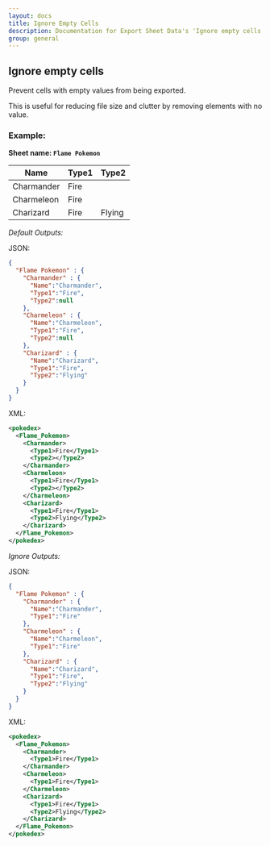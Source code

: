 ```yaml
---
layout: docs
title: Ignore Empty Cells
description: Documentation for Export Sheet Data's 'Ignore empty cells' option.
group: general
---
```


Ignore empty cells
------------------
Prevent cells with empty values from being exported.

This is useful for reducing file size and clutter by removing elements with no value.

### Example: ###

**Sheet name: `Flame Pokemon`**

Name | Type1 | Type2
---- | ----- | -----
Charmander | Fire | 
Charmeleon | Fire | 
Charizard | Fire | Flying
  
*Default Outputs:*
  
JSON:
```json
{
  "Flame Pokemon" : {
    "Charmander" : {
      "Name":"Charmander",
      "Type1":"Fire",
      "Type2":null
    },
    "Charmeleon" : {
      "Name":"Charmeleon",
      "Type1":"Fire",
      "Type2":null
    },
    "Charizard" : {
      "Name":"Charizard",
      "Type1":"Fire",
      "Type2":"Flying"
    }
  }
}
```
XML:
```xml
<pokedex>
  <Flame_Pokemon>
    <Charmander>
      <Type1>Fire</Type1>
      <Type2></Type2>
    </Charmander>
    <Charmeleon>
      <Type1>Fire</Type1>
      <Type2></Type2>
    </Charmeleon>
    <Charizard>
      <Type1>Fire</Type1>
      <Type2>Flying</Type2>
    </Charizard>
  </Flame_Pokemon>
</pokedex>
```

*Ignore Outputs:*

JSON:
```json
{
  "Flame Pokemon" : {
    "Charmander" : {
      "Name":"Charmander",
      "Type1":"Fire"
    },
    "Charmeleon" : {
      "Name":"Charmeleon",
      "Type1":"Fire"
    },
    "Charizard" : {
      "Name":"Charizard",
      "Type1":"Fire",
      "Type2":"Flying"
    }
  }
}
```
XML:
```xml
<pokedex>
  <Flame_Pokemon>
    <Charmander>
      <Type1>Fire</Type1>
    </Charmander>
    <Charmeleon>
      <Type1>Fire</Type1>
    </Charmeleon>
    <Charizard>
      <Type1>Fire</Type1>
      <Type2>Flying</Type2>
    </Charizard>
  </Flame_Pokemon>
</pokedex>
```
